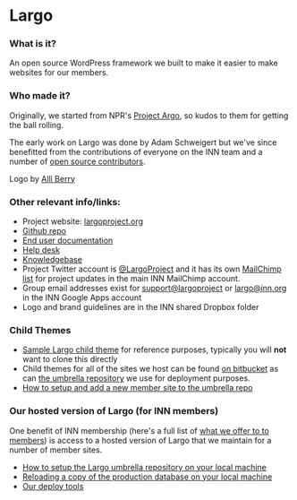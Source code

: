 # Largo

### What is it?

An open source WordPress framework we built to make it easier to make websites for our members.

### Who made it?

Originally, we started from NPR's [Project Argo](https://github.com/argoproject/Argo), so kudos to them for getting the ball rolling.

The early work on Largo was done by Adam Schweigert but we've since benefitted from the contributions of everyone on the INN team and a number of [open source contributors](https://github.com/INN/Largo/graphs/contributors).

Logo by [Alli Berry](http://alliberry.com/)

### Other relevant info/links:

- Project website: [largoproject.org](http://largoproject.org)
- [Github repo](https://github.com/INN/Largo)
- [End user documentation](http://largo.readthedocs.org)
- [Help desk](http://jira.inn.org/servicedesk/customer/portal/4)
- [Knowledgebase](http://confluence.inn.org/display/LKB/Largo+Knowledge+Base)
- Project Twitter account is [@LargoProject](http://twitter.com/largoproject) and it has its own [MailChimp list](http://eepurl.com/yu0bT) for project updates in the main INN MailChimp account.
- Group email addresses exist for [support@largoproject](mailto:support@largoproject.org) or [largo@inn.org](mailto:largo@inn.org) in the INN Google Apps account
- Logo and brand guidelines are in the INN shared Dropbox folder

### Child Themes

- [Sample Largo child theme](https://github.com/INN/Largo-Sample-Child-Theme) for reference purposes, typically you will **not** want to clone this directly
- Child themes for all of the sites we host can be found [on bitbucket](https://bitbucket.org/projectlargo/) as can [the umbrella repository](https://bitbucket.org/projectlargo/largo-umbrella) we use for deployment purposes.
- [How to setup and add a new member site to the umbrella repo](/projects/largo/child-themes/new-site.md)

### Our hosted version of Largo (for INN members)

One benefit of INN membership (here's a full list of [what we offer to to members](/how-to-work-with-us/members-services.md)) is access to a hosted version of Largo that we maintain for a number of member sites.

- [How to setup the Largo umbrella repository on your local machine](umbrella-setup.md)
- [Reloading a copy of the production database on your local machine](database-reload.md)
- [Our deploy tools](https://github.com/INN/deploy-tools)